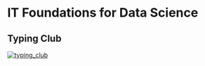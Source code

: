 # IT Foundations for Data Science

## Typing Club

[![typing_club](https://img.youtube.com/vi/zogFqFJivwI/0.jpg)](https://www.youtube.com/watch?v=zogFqFJivwI&t=61s)